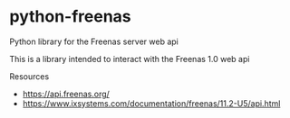 # python-freenas
Python library for the Freenas server web api

This is a library intended to interact with the Freenas 1.0 web api

Resources
* https://api.freenas.org/
* https://www.ixsystems.com/documentation/freenas/11.2-U5/api.html  
